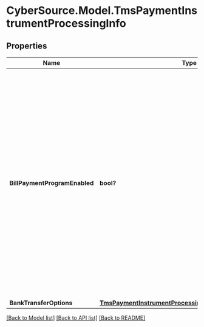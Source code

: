 # CyberSource.Model.TmsPaymentInstrumentProcessingInfo
## Properties

Name | Type | Description | Notes
------------ | ------------- | ------------- | -------------
**BillPaymentProgramEnabled** | **bool?** | Flag that indicates that this is a payment for a bill or for an existing contractual loan. Possible Values: - &#x60;true&#x60;: Bill payment or loan payment. - &#x60;false&#x60; (default): Not a bill payment or loan payment. # For processor-specific details, see the &#x60;bill_payment&#x60; field description in [Credit Card Services Using the SCMP API.](https://apps.cybersource.com/library/documentation/dev_guides/CC_Svcs_SCMP_API/html/)  | [optional] 
**BankTransferOptions** | [**TmsPaymentInstrumentProcessingInfoBankTransferOptions**](TmsPaymentInstrumentProcessingInfoBankTransferOptions.md) |  | [optional] 

[[Back to Model list]](../README.md#documentation-for-models) [[Back to API list]](../README.md#documentation-for-api-endpoints) [[Back to README]](../README.md)

